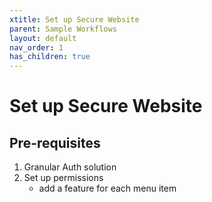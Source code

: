 ```yaml
---
xtitle: Set up Secure Website
parent: Sample Workflows
layout: default
nav_order: 1
has_children: true
---
```


# Set up Secure Website

## Pre-requisites
1. Granular Auth solution
2. Set up permissions
   - add a feature for each menu item